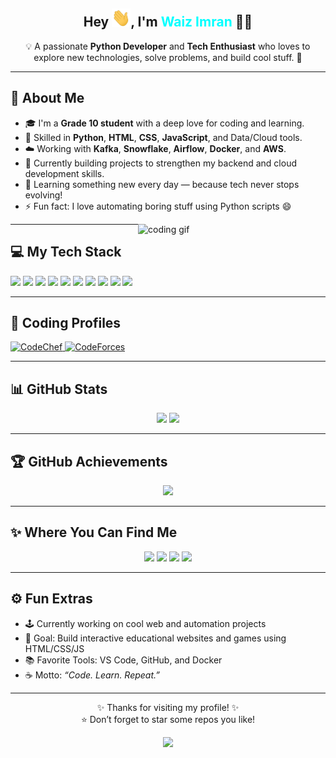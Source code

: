 <link
    rel="stylesheet"
    href="https://cdnjs.cloudflare.com/ajax/libs/animate.css/4.0.0/animate.min.css"
/>

<h2 align="center" class="animate__animated animate__zoomIn">
Hey <img src="https://raw.githubusercontent.com/parth-27/parth-27/master/Hi.gif" width="30px">, I'm <span style="color:#00FFFF;">Waiz Imran</span> 👨‍💻
</h2>

<p align="center">
💡 A passionate <strong>Python Developer</strong> and <strong>Tech Enthusiast</strong> who loves to explore new technologies, solve problems, and build cool stuff. 🚀  
</p>

<hr/>

## 🚀 About Me

- 🎓 I'm a **Grade 10 student** with a deep love for coding and learning.  
- 🧠 Skilled in **Python**, **HTML**, **CSS**, **JavaScript**, and Data/Cloud tools.  
- ☁️ Working with **Kafka**, **Snowflake**, **Airflow**, **Docker**, and **AWS**.  
- 💼 Currently building projects to strengthen my backend and cloud development skills.  
- 🌱 Learning something new every day — because tech never stops evolving!  
- ⚡ Fun fact: I love automating boring stuff using Python scripts 😄  

<img align="right" alt="coding gif" src="https://raw.githubusercontent.com/Elanza-48/Elanza-48/main/resources/img/coder.gif" width="300"/>

---

## 💻 <strong>My Tech Stack</strong>

<a href="https://www.w3schools.com/html/"><img src="https://img.shields.io/badge/html5-%23E34F26.svg?&style=for-the-badge&logo=html5&logoColor=white"/></a>
<a href="https://www.w3schools.com/css/"><img src="https://img.shields.io/badge/css3-%231572B6.svg?&style=for-the-badge&logo=css3&logoColor=white"/></a>
<a href="https://www.javascript.com/"><img src="https://img.shields.io/badge/javascript-%23323330.svg?&style=for-the-badge&logo=javascript&logoColor=%23F7DF1E"/></a>
<a href="https://www.python.org/"><img src="https://img.shields.io/badge/python-%2314354C.svg?&style=for-the-badge&logo=python&logoColor=white"/></a>
<a href="https://kafka.apache.org/"><img src="https://img.shields.io/badge/apache%20kafka-%23231F20.svg?&style=for-the-badge&logo=apachekafka&logoColor=white"/></a>
<a href="https://www.mysql.com/"><img src="https://img.shields.io/badge/sql-%2300758F.svg?&style=for-the-badge&logo=mysql&logoColor=white"/></a>
<a href="https://www.snowflake.com/"><img src="https://img.shields.io/badge/snowflake-%2300ADEF.svg?&style=for-the-badge&logo=snowflake&logoColor=white"/></a>
<a href="https://www.docker.com/"><img src="https://img.shields.io/badge/docker-%232496ED.svg?&style=for-the-badge&logo=docker&logoColor=white"/></a>
<a href="https://airflow.apache.org/"><img src="https://img.shields.io/badge/apache%20airflow-%23017CEE.svg?&style=for-the-badge&logo=apacheairflow&logoColor=white"/></a>
<a href="https://aws.amazon.com/"><img src="https://img.shields.io/badge/AWS-%23FF9900.svg?&style=for-the-badge&logo=amazonaws&logoColor=white"/></a>

---

## 🧩 Coding Profiles

<a href="https://www.codechef.com/users/night_king_">
  <img alt="CodeChef" width="40px" src="https://cdn.jsdelivr.net/npm/simple-icons@v3/icons/codechef.svg"/>
</a>
<a href="https://codeforces.com/profile/night_king_">
  <img alt="CodeForces" width="40px" src="https://cdn.jsdelivr.net/npm/simple-icons@v3/icons/codeforces.svg"/>
</a>

---

## 📊 GitHub Stats

<p align="center">
  <img src="https://github-readme-stats.vercel.app/api?username=Waiz-Imran&show_icons=true&theme=radical" height="160"/>
  <img src="https://github-readme-stats.vercel.app/api/top-langs/?username=Waiz-Imran&layout=compact&theme=radical" height="160"/>
</p>

---

## 🏆 GitHub Achievements

<p align="center">
  <img src="https://github-profile-trophy.vercel.app/?username=Waiz-Imran&theme=onedark&no-frame=true&margin-w=15&column=6"/>
</p>

---

## ✨ Where You Can Find Me

<p align="center">
  <a href="https://www.linkedin.com/in/waiz-imran"><img src="https://img.shields.io/badge/LinkedIn-%230077B5.svg?&style=flat-square&logo=linkedin&logoColor=white"/></a>
  <a href="https://github.com/Waiz-Imran"><img src="https://img.shields.io/badge/Github-%23121011.svg?&style=flat-square&logo=github&logoColor=white"/></a>
  <a href="https://www.instagram.com/waiz.imran/"><img src="https://img.shields.io/badge/Instagram-%23E4405F.svg?&style=flat-square&logo=instagram&logoColor=white"/></a>
  <a href="mailto:waizimran@example.com"><img src="https://img.shields.io/badge/Email-D14836?&style=flat-square&logo=gmail&logoColor=white"/></a>
</p>

---

## ⚙️ Fun Extras

- 🕹️ Currently working on cool web and automation projects  
- 🎯 Goal: Build interactive educational websites and games using HTML/CSS/JS  
- 📚 Favorite Tools: VS Code, GitHub, and Docker  
- ☕ Motto: *“Code. Learn. Repeat.”*

---

<div align="center">

✨ Thanks for visiting my profile! ✨  
⭐ Don’t forget to star some repos you like!  

<img src="https://raw.githubusercontent.com/Elanza-48/Elanza-48/main/resources/img/wave.gif" width="100"/>

</div>
